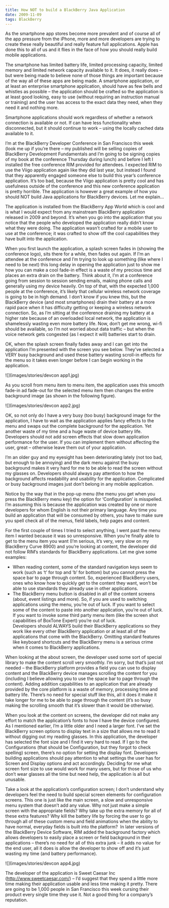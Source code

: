 ```yaml
---
title: How NOT to build a BlackBerry Java Application
date: 2009-11-09
tags: BlackBerry
---
```


As the smartphone app stores become more prevalent and of course all of the app pressure from the iPhone, more and more developers are trying to create these really beautiful and really feature full applications. Apple has done this to all of us and it flies in the face of how you should really build mobile applications.

The smartphone has limited battery life, limited processing capacity, limited memory and limited network capacity available to it. It does, it really does – but were being made to believe none of those things are important because of the way all of these apps are being made. A smartphone application, or at least an enterprise smartphone application, should have as few bells and whistles as possible – the application should be crafted so the application is at least good looking, easy to use (without requiring an instruction manual or training) and the user has access to the exact data they need, when they need it and nothing more.

Smartphone applications should work regardless of whether a network connection is available or not. If can have less functionality when disconnected, but it should continue to work – using the locally cached data available to it.

I’m at the BlackBerry Developer Conference in San Francisco this week (look me up if you’re there – my published will be selling copies of BlackBerry Development Fundamentals and I’m going to be signing copies of my book at the conference Thursday during lunch) and before I left I installed the free conference RIM provided for attendees. I expected RIM to use the Viigo application again like they did last year, but instead I found that they apparently engaged someone else to build this year’s conference application. It’s too bad, because the Viigo application is pretty cool and has usefulness outside of the conference and this new conference application is pretty horrible. The application is however a great example of how you should NOT build Java applications for BlackBerry devices. Let me explain…

The application is installed from the BlackBerry App World which is cool and is what I would expect from any mainstream BlackBerry application released in 2009 and beyond. It’s when you go into the application that you notice that the people who developed the application really didn’t know what they were doing. The application wasn’t crafted for a mobile user to use at the conference; it was crafted to show off the cool capabilities they have built into the application.

When you first launch the application, a splash screen fades in (showing the conference logo), sits there for a while, then fades out again. If I’m an attendee at the conference and I’m trying to look up something (like where I need to be next) this long delay in opening the application just to show me how you can make a cool fade-in effect is a waste of my precious time and places an extra drain on the battery. Think about it, I’m at a conference going from session to session sending emails, making phone calls and generally using my device heavily. On top of that, with the expected 1,000 people at the conference, it’s likely that cellular wireless network coverage is going to be in high demand. I don’t know if you knew this, but the BlackBerry device (and most smartphones) drain their battery at a more rapid pace when it has difficulty getting or keeping a wireless network connection. So, as I’m sitting at the conference draining my battery at a higher rate because of an overloaded local network, the application is shamelessly wasting even more battery life. Now, don’t get me wrong, wi-fi should be available, so I’m not worried about data traffic – but when the voice network gets congested (as I expect it will) batteries start to drain.

OK, when the splash screen finally fades away and I can get into the application I’m presented with the screen you see below. They’ve selected a VERY busy background and used these battery wasting scroll-in effects for the menu so it takes even longer before I can begin working in the application.

![](images/stories/devcon app1.jpg)  
  
As you scroll from menu item to menu item, the application uses this smooth fade-in ad fade-out for the selected menu item then changes the entire background image (as shown in the following figure).

  
![](images/stories/devcon app2.jpg)

OK, so not only do I have a very busy (too busy) background image for the application, I have to wait as the application applies fancy effects to the menu and swaps out the complete background for the application. Yet another waste of my time and a huge waste of device battery life.  Developers should not add screen effects that slow down application performance for the user. If you can implement them without affecting the user, great – otherwise leave them out of your application.

I’m an older guy and my eyesight has been deteriorating lately (not too bad, but enough to be annoying) and the dark menu against the busy background makes it very hard for me to be able to read the screen without my glasses on. Developers should always pay attention to how the background affects readability and usability for the application. Complicated or busy background images just don’t belong in any mobile application.

Notice by the way that in the pop-up menu (the menu you get when you press the BlackBerry menu key) the option for ‘Configuration’ is misspelled. I’m assuming this is because the application was created by one or more developers for whom English is not their primary language. Any time you build an application that will be consumed by others, you have to make sure you spell check all of the menus, field labels, help pages and content.

For the first couple of times I tried to select anything, I went past the menu item I wanted because it was so unresponsive. When you’re finally able to get to the menu item you want (I’m serious, it’s very, very slow on my BlackBerry Curve 8900) and you’re looking at content, the developer did not follow RIM’s standards for BlackBerry applications. Let me give some examples:

*   When reading content, some of the standard navigation keys seem to work (such as ‘t’ for top and ‘b’ for bottom) but you cannot press the space bar to page through content. So, experienced BlackBerry users, ones who know how to quickly get to the content they want, won’t be able to use standards they already use in other applications.
*   The BlackBerry menu button is disabled in all of the content screens (about, event listings and more). So, if you are used to switching applications using the menu, you’re out of luck. If you want to select some of the content to paste into another application, you’re out of luck. If you want to invoke some third party menu item (like the screen shot capabilities of BoxTone Expert) you’re out of luck.  
    Developers should ALWAYS build their BlackBerry applications so they work like every other BlackBerry application or at least all of the applications that come with the BlackBerry. Omitting standard features like keyboard shortcuts and the BlackBerry menu is a serious crime when it comes to BlackBerry applications.

  
When looking at the about screen, the developer used some sort of special library to make the content scroll very smoothly. I’m sorry, but that’s just not needed – the BlackBerry platform provides a field you can use to display content and the BlackBerry device manages scrolling the content for you (including I believe allowing you to use the space bar to page through the content). Adding addition capabilities to an application that are already provided by the core platform is a waste of memory, processing time and battery life. There’s no need for special stuff like this, all it does it make it take longer for me to be able to page through the content (it’s so busy making the scrolling smooth that it’s slower than it would be otherwise).

When you look at the content on screens, the developer did not make any effort to match the application’s fonts to how I have the device configured. As I mentioned earlier, I’m a little older and I need a larger font. I’ve set the BlackBerry screen options to display text in a size that allows me to read it without digging out my reading glasses. In this application, the developer has selected the font size and I find it very hard to read. If I go to the Configurations (that should be Configuration, but they forgot to check spelling) screen, there’s no option for setting the display font. Developers building applications should pay attention to what settings the user has for Screen and Display options and act accordingly. Deciding for me what screen font size to use would work for many users, but for those of us who don’t wear glasses all the time but need help, the application is all but unusable.

Take a look at the application’s configuration screen; I don’t understand why developers feel the need to build special screen elements for configuration screens. This one is just like the main screen, a slow and unresponsive menu system that doesn’t add any value. Why not just make a simple screen with the appropriate fields? Why take up the extra memory for all of these extra features? Why kill the battery life by forcing the user to go through all of these custom menu and field animations when the ability to have normal, everyday fields is built into the platform?  In later versions of the BlackBerry Device Software, RIM added the background factory which allows developers to easily place a screen or field background in their applications – there’s no need for all of this extra junk – it adds no value for the end user, all it does is allow the developer to show off and it’s just wasting my time (and battery performance).

![](images/stories/devcon app4.jpg)  
  
The developer of the application is Sweet Caesar Inc (http://www.sweetcaesar.com/) – I’d suggest that they spend a little more time making their application usable and less time making it pretty. There are going to be 1,000 people in San Francisco this week cursing their product every single time they use it. Not a good thing for a company’s reputation.